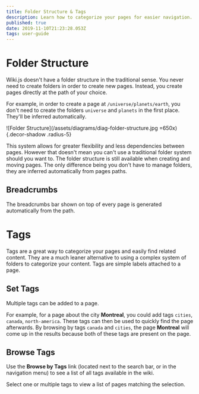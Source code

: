 ```yaml
---
title: Folder Structure & Tags
description: Learn how to categorize your pages for easier navigation.
published: true
date: 2019-11-10T21:23:28.053Z
tags: user-guide
---
```


# Folder Structure

Wiki.js doesn't have a folder structure in the traditional sense. You never need to create folders in order to create new pages. Instead, you create pages directly at the path of your choice.

For example, in order to create a page at `/universe/planets/earth`, you don't need to create the folders `universe` and `planets` in the first place. They'll be inferred automatically.

![Folder Structure](/assets/diagrams/diag-folder-structure.jpg =650x){.decor-shadow .radius-5}

This system allows for greater flexibility and less dependencies between pages. However that doesn't mean you can't use a traditional folder system should you want to. The folder structure is still available when creating and moving pages. The only difference being you don't have to manage folders, they are inferred automatically from pages paths.

## Breadcrumbs

The breadcrumbs bar shown on top of every page is generated automatically from the path.

# Tags

Tags are a great way to categorize your pages and easily find related content. They are a much leaner alternative to using a complex system of folders to categorize your content. Tags are simple labels attached to a page.

## Set Tags

Multiple tags can be added to a page.

For example, for a page about the city **Montreal**, you could add tags `cities`, `canada`, `north-america`. These tags can then be used to quickly find the page afterwards. By browsing by tags `canada` and `cities`, the page **Montreal** will come up in the results because both of these tags are present on the page.

## Browse Tags

Use the **Browse by Tags** link (located next to the search bar, or in the navigation menu) to see a list of all tags available in the wiki.

Select one or multiple tags to view a list of pages matching the selection.